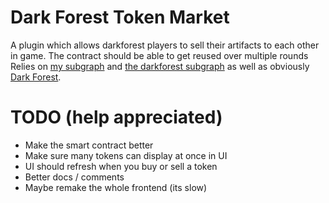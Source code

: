 # Dark Forest Token Market
A plugin which allows darkforest players to sell their artifacts to each other in game.
The contract should be able to get reused over multiple rounds
Relies on [my subgraph](https://github.com/ZK-farts/DF-market-subgraph) and [the darkforest subgraph](https://github.com/darkforest-eth/eth/tree/master/subgraph) as well as obviously [Dark Forest](https://github.com/darkforest-eth).
#  TODO (help appreciated)

 -  Make the smart contract better
 - Make sure many tokens can display at once in UI
 - UI should refresh when you buy or sell a token
 - Better docs / comments
 - Maybe remake the whole frontend (its slow)  


 


